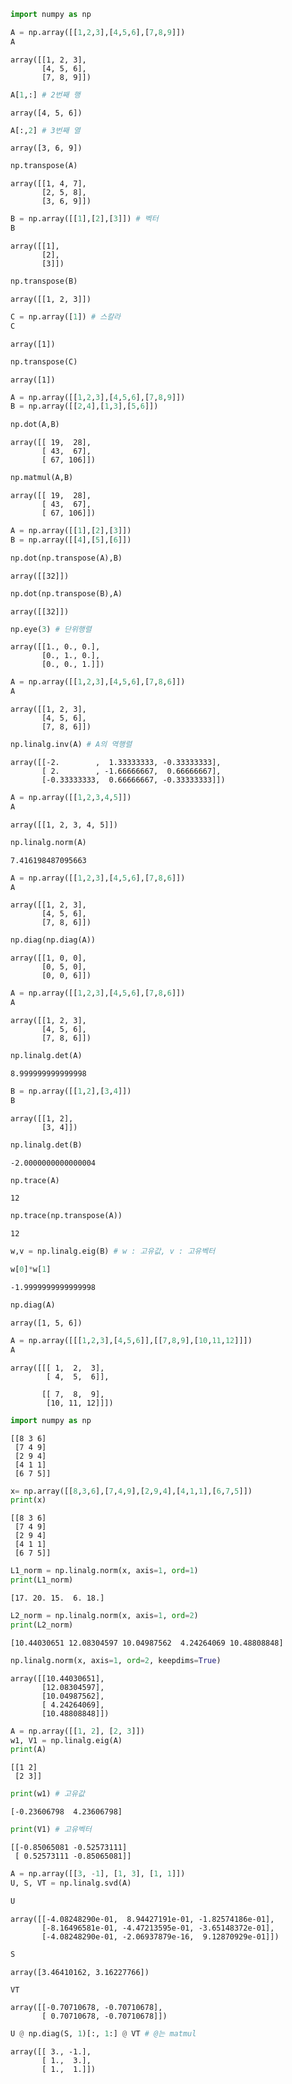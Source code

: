 

```python
import numpy as np
```


```python
A = np.array([[1,2,3],[4,5,6],[7,8,9]])
A
```




    array([[1, 2, 3],
           [4, 5, 6],
           [7, 8, 9]])




```python
A[1,:] # 2번째 행
```




    array([4, 5, 6])




```python
A[:,2] # 3번째 열
```




    array([3, 6, 9])




```python
np.transpose(A)
```




    array([[1, 4, 7],
           [2, 5, 8],
           [3, 6, 9]])




```python
B = np.array([[1],[2],[3]]) # 벡터
B
```




    array([[1],
           [2],
           [3]])




```python
np.transpose(B)
```




    array([[1, 2, 3]])




```python
C = np.array([1]) # 스칼라
C
```




    array([1])




```python
np.transpose(C)
```




    array([1])




```python
A = np.array([[1,2,3],[4,5,6],[7,8,9]])
B = np.array([[2,4],[1,3],[5,6]])
```


```python
np.dot(A,B)
```




    array([[ 19,  28],
           [ 43,  67],
           [ 67, 106]])




```python
np.matmul(A,B)
```




    array([[ 19,  28],
           [ 43,  67],
           [ 67, 106]])




```python
A = np.array([[1],[2],[3]])
B = np.array([[4],[5],[6]])
```


```python
np.dot(np.transpose(A),B)
```




    array([[32]])




```python
np.dot(np.transpose(B),A)
```




    array([[32]])




```python
np.eye(3) # 단위행렬
```




    array([[1., 0., 0.],
           [0., 1., 0.],
           [0., 0., 1.]])




```python
A = np.array([[1,2,3],[4,5,6],[7,8,6]])
A
```




    array([[1, 2, 3],
           [4, 5, 6],
           [7, 8, 6]])




```python
np.linalg.inv(A) # A의 역행렬
```




    array([[-2.        ,  1.33333333, -0.33333333],
           [ 2.        , -1.66666667,  0.66666667],
           [-0.33333333,  0.66666667, -0.33333333]])




```python
A = np.array([[1,2,3,4,5]])
A
```




    array([[1, 2, 3, 4, 5]])




```python
np.linalg.norm(A)
```




    7.416198487095663




```python
A = np.array([[1,2,3],[4,5,6],[7,8,6]])
A
```




    array([[1, 2, 3],
           [4, 5, 6],
           [7, 8, 6]])




```python
np.diag(np.diag(A))
```




    array([[1, 0, 0],
           [0, 5, 0],
           [0, 0, 6]])




```python
A = np.array([[1,2,3],[4,5,6],[7,8,6]])
A
```




    array([[1, 2, 3],
           [4, 5, 6],
           [7, 8, 6]])




```python
np.linalg.det(A)
```




    8.999999999999998




```python
B = np.array([[1,2],[3,4]])
B
```




    array([[1, 2],
           [3, 4]])




```python
np.linalg.det(B)
```




    -2.0000000000000004




```python
np.trace(A)
```




    12




```python
np.trace(np.transpose(A))
```




    12




```python
w,v = np.linalg.eig(B) # w : 고유값, v : 고유벡터
```


```python
w[0]*w[1]
```




    -1.9999999999999998




```python
np.diag(A)
```




    array([1, 5, 6])




```python
A = np.array([[[1,2,3],[4,5,6]],[[7,8,9],[10,11,12]]])
A
```




    array([[[ 1,  2,  3],
            [ 4,  5,  6]],
    
           [[ 7,  8,  9],
            [10, 11, 12]]])




```python
import numpy as np
```

    [[8 3 6]
     [7 4 9]
     [2 9 4]
     [4 1 1]
     [6 7 5]]
    


```python
x= np.array([[8,3,6],[7,4,9],[2,9,4],[4,1,1],[6,7,5]])
print(x)
```

    [[8 3 6]
     [7 4 9]
     [2 9 4]
     [4 1 1]
     [6 7 5]]
    


```python
L1_norm = np.linalg.norm(x, axis=1, ord=1)
print(L1_norm)
```

    [17. 20. 15.  6. 18.]
    


```python
L2_norm = np.linalg.norm(x, axis=1, ord=2)
print(L2_norm)
```

    [10.44030651 12.08304597 10.04987562  4.24264069 10.48808848]
    


```python
np.linalg.norm(x, axis=1, ord=2, keepdims=True)
```




    array([[10.44030651],
           [12.08304597],
           [10.04987562],
           [ 4.24264069],
           [10.48808848]])




```python
A = np.array([[1, 2], [2, 3]])
w1, V1 = np.linalg.eig(A)
print(A)
```

    [[1 2]
     [2 3]]
    


```python
print(w1) # 고유값
```

    [-0.23606798  4.23606798]
    


```python
print(V1) # 고유벡터
```

    [[-0.85065081 -0.52573111]
     [ 0.52573111 -0.85065081]]
    


```python
A = np.array([[3, -1], [1, 3], [1, 1]])
U, S, VT = np.linalg.svd(A)
```


```python
U
```




    array([[-4.08248290e-01,  8.94427191e-01, -1.82574186e-01],
           [-8.16496581e-01, -4.47213595e-01, -3.65148372e-01],
           [-4.08248290e-01, -2.06937879e-16,  9.12870929e-01]])




```python
S
```




    array([3.46410162, 3.16227766])




```python
VT
```




    array([[-0.70710678, -0.70710678],
           [ 0.70710678, -0.70710678]])




```python
U @ np.diag(S, 1)[:, 1:] @ VT # @는 matmul
```




    array([[ 3., -1.],
           [ 1.,  3.],
           [ 1.,  1.]])




```python

```
